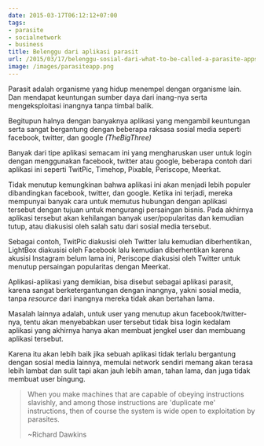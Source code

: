```yaml
---
date: 2015-03-17T06:12:12+07:00
tags:
- parasite
- socialnetwork
- business
title: Belenggu dari aplikasi parasit
url: /2015/03/17/belenggu-sosial-dari-what-to-be-called-a-parasite-apps/
image: /images/parasiteapp.png
---
```


Parasit adalah organisme yang hidup menempel dengan organisme lain. Dan mendapat keuntungan sumber daya dari inang-nya serta mengeksploitasi inangnya tanpa timbal balik.

Begitupun halnya dengan banyaknya aplikasi yang mengambil keuntungan serta sangat bergantung dengan beberapa raksasa sosial media seperti facebook, twitter, dan google _(TheBigThree)_

Banyak dari tipe aplikasi semacam ini yang mengharuskan user untuk login dengan menggunakan facebook, twitter atau google, beberapa contoh dari aplikasi ini seperti TwitPic, Timehop, Pixable, Periscope, Meerkat.

Tidak menutup kemungkinan bahwa aplikasi ini akan menjadi lebih populer dibandingkan facebook, twitter, dan google. Ketika ini terjadi, mereka mempunyai banyak cara untuk memutus hubungan dengan aplikasi tersebut dengan tujuan untuk mengurangi persaingan bisnis. Pada akhirnya aplikasi tersebut akan kehilangan banyak user/popularitas dan kemudian tutup, atau diakusisi oleh salah satu dari sosial media tersebut.

Sebagai contoh, TwitPic diakusisi oleh Twitter lalu kemudian diberhentikan, LightBox diakusisi oleh Facebook lalu kemudian diberhentikan karena akusisi Instagram belum lama ini, Periscope diakusisi oleh Twitter untuk menutup persaingan popularitas dengan Meerkat.

Aplikasi-aplikasi yang demikian, bisa disebut sebagai aplikasi parasit, karena sangat berketergantungan dengan inangnya, yakni sosial media, tanpa _resource_ dari inangnya mereka tidak akan bertahan lama.

Masalah lainnya adalah, untuk user yang menutup akun facebook/twitter-nya, tentu akan menyebabkan user tersebut tidak bisa login kedalam aplikasi yang akhirnya hanya akan membuat jengkel user dan membuang aplikasi tersebut.

Karena itu akan lebih baik jika sebuah aplikasi tidak terlalu bergantung dengan sosial media lainnya, memulai network sendiri memang akan terasa lebih lambat dan sulit tapi akan jauh lebih aman, tahan lama, dan juga tidak membuat user bingung.

> When you make machines that are capable of obeying instructions slavishly, and among those instructions are 'duplicate me' instructions, then of course the system is wide open to exploitation by parasites.
>
> ~Richard Dawkins


